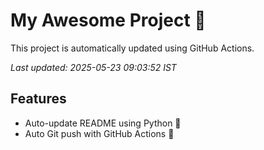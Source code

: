 # My Awesome Project 🚀

This project is automatically updated using GitHub Actions.

_Last updated: 2025-05-23 09:03:52 IST_

## Features
- Auto-update README using Python 🐍
- Auto Git push with GitHub Actions 🤖

